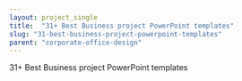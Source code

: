 ```yaml
---
layout: project_single
title:  "31+ Best Business project PowerPoint templates"
slug: "31-best-business-project-powerpoint-templates"
parent: "corporate-office-design"
---
```

31+ Best Business project PowerPoint templates